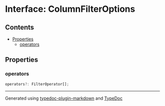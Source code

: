# Interface: ColumnFilterOptions

## Contents

- [Properties](ColumnFilterOptions.md#properties)
  - [operators](ColumnFilterOptions.md#operators)

## Properties

### operators

```ts
operators?: FilterOperator[];
```

***

Generated using [typedoc-plugin-markdown](https://www.npmjs.com/package/typedoc-plugin-markdown) and [TypeDoc](https://typedoc.org/)
